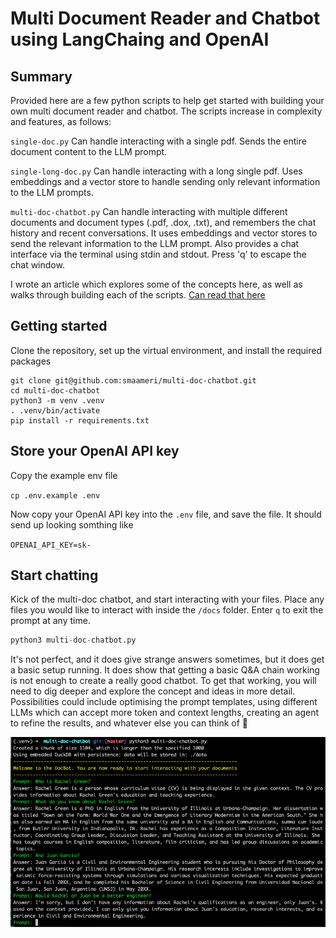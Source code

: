 # Multi Document Reader and Chatbot using LangChaing and OpenAI

## Summary
Provided here are a few python scripts to help get started with building your own multi document reader and chatbot.
The scripts increase in complexity and features, as follows:

`single-doc.py` Can handle interacting with a single pdf. Sends the entire document content to the LLM prompt.

`single-long-doc.py` Can handle interacting with a long single pdf. Uses embeddings and a vector store to handle
sending only relevant information to the LLM prompts.

`multi-doc-chatbot.py` Can handle interacting with multiple different documents and document types (.pdf, .dox, .txt), 
and remembers the chat history and recent conversations.
It uses embeddings and vector stores to send the relevant information to the LLM prompt. Also provides a chat interface
via the terminal using stdin and stdout. Press 'q' to escape the chat window.

I wrote an article which explores some of the concepts here, as well as walks through building each of the scripts.
[Can read that here](https://medium.com/@ssmaameri/building-a-multi-document-reader-and-chatbot-with-langchain-and-chatgpt-d1864d47e339)


## Getting started


Clone the repository, set up the virtual environment, and install the required packages

```
git clone git@github.com:smaameri/multi-doc-chatbot.git
cd multi-doc-chatbot
python3 -m venv .venv
. .venv/bin/activate
pip install -r requirements.txt
```

## Store your OpenAI API key
Copy the example env file

`cp .env.example .env`

Now copy your OpenAI API key into the `.env` file, and save the file. It should send up looking somthing like

`OPENAI_API_KEY=sk-`

## Start chatting
Kick of the multi-doc chatbot, and start interacting with your files. Place any files you would like to
interact with inside the `/docs` folder. Enter `q` to exit the prompt at any time.

```python
python3 multi-doc-chatbot.py
```

It's not perfect, and it does give strange answers sometimes, but it does get a basic setup running. It does show 
that getting a basic Q&A chain working is not enough to create a really good chatbot. To get that working, you will
need to dig deeper and explore the concept and ideas in more detail. Possibilities could include optimising the prompt
templates, using different LLMs which can accept more token and context lengths, creating an agent to refine the results,
and whatever else you can think of 🙂

![Screenshot 2023-05-20 at 12.06.43 PM.png](./img/app-screenshot.png)